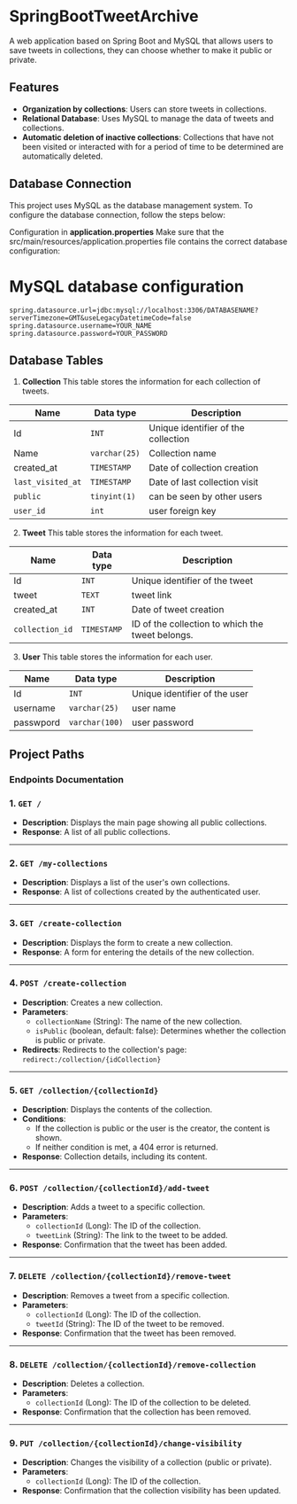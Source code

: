 

# SpringBootTweetArchive
A web application based on Spring Boot and MySQL that allows users to save tweets in collections, they can choose whether to make it public or private.

## Features

 - **Organization by collections**: Users can store tweets in collections.
 - **Relational Database**: Uses MySQL to manage the data of  tweets and collections.
 - **Automatic deletion of inactive collections**: Collections that have not been visited or interacted with for a period of time to be determined are automatically deleted.
  
## Database Connection
This project uses MySQL as the database management system. To configure the database connection, follow the steps below:

Configuration in **application.properties**
Make sure that the src/main/resources/application.properties file contains the correct database configuration:

# MySQL database configuration

    spring.datasource.url=jdbc:mysql://localhost:3306/DATABASENAME?serverTimezone=GMT&useLegacyDatetimeCode=false
	spring.datasource.username=YOUR_NAME
	spring.datasource.password=YOUR_PASSWORD

## Database Tables

 1. **Collection**
 This table stores the information for each collection of tweets.

|          Name      |Data type|Description                         |
|----------------|-------------------------------|-----------------------------|
|Id|`INT`            |Unique identifier of the collection            |
|Name|`varchar(25)`            |Collection name            |
|created_at|`TIMESTAMP`|Date of collection creation|
|`last_visited_at`|`TIMESTAMP`|Date of last collection visit|
|`public`|`tinyint(1)`|can be seen by other users|
|`user_id`|`int`|user foreign key|
2. **Tweet**
 This table stores the information for each tweet.

|          Name      |Data type|Description                         |
|----------------|-------------------------------|-----------------------------|
|Id|`INT`            |Unique identifier of the tweet|
|tweet|`TEXT`            |tweet link            |
|created_at|`INT`|Date of tweet creation|
|`collection_id`|`TIMESTAMP`|ID of the collection to which the tweet belongs.|
3. **User**
 This table stores the information for each user.

|          Name      |Data type|Description                         |
|----------------|-------------------------------|-----------------------------|
|Id|`INT`            |Unique identifier of the user|
|username|`varchar(25)`            |user name|
|passwpord|`varchar(100)`    |user password
## Project Paths
### Endpoints Documentation

### 1. `GET /`
- **Description**: Displays the main page showing all public collections.
- **Response**: A list of all public collections.
  
---

### 2. `GET /my-collections`
- **Description**: Displays a list of the user's own collections.
- **Response**: A list of collections created by the authenticated user.
  
---

### 3. `GET /create-collection`
- **Description**: Displays the form to create a new collection.
- **Response**: A form for entering the details of the new collection.
  
---

### 4. `POST /create-collection`
- **Description**: Creates a new collection.
- **Parameters**:
  - `collectionName` (String): The name of the new collection.
  - `isPublic` (boolean, default: false): Determines whether the collection is public or private.
- **Redirects**: Redirects to the collection's page: `redirect:/collection/{idCollection}`
  
---

### 5. `GET /collection/{collectionId}`
- **Description**: Displays the contents of the collection.
- **Conditions**:
  - If the collection is public or the user is the creator, the content is shown.
  - If neither condition is met, a 404 error is returned.
- **Response**: Collection details, including its content.
  
---

### 6. `POST /collection/{collectionId}/add-tweet`
- **Description**: Adds a tweet to a specific collection.
- **Parameters**:
  - `collectionId` (Long): The ID of the collection.
  - `tweetLink` (String): The link to the tweet to be added.
- **Response**: Confirmation that the tweet has been added.
  
---

### 7. `DELETE /collection/{collectionId}/remove-tweet`
- **Description**: Removes a tweet from a specific collection.
- **Parameters**:
  - `collectionId` (Long): The ID of the collection.
  - `tweetId` (String): The ID of the tweet to be removed.
- **Response**: Confirmation that the tweet has been removed.
  
---

### 8. `DELETE /collection/{collectionId}/remove-collection`
- **Description**: Deletes a collection.
- **Parameters**:
  - `collectionId` (Long): The ID of the collection to be deleted.
- **Response**: Confirmation that the collection has been removed.
  
---

### 9. `PUT /collection/{collectionId}/change-visibility`
- **Description**: Changes the visibility of a collection (public or private).
- **Parameters**:
  - `collectionId` (Long): The ID of the collection.
- **Response**: Confirmation that the collection visibility has been updated.
